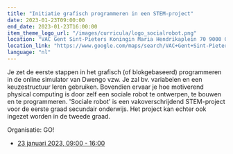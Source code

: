 ```yaml
---
title: "Initiatie grafisch programmeren in een STEM-project"
date: 2023-01-23T09:00:00
end_date: 2023-01-23T16:00:00
item_theme_logo_url: "/images/curricula/logo_socialrobot.png"
location: "VAC Gent Sint-Pieters Koningin Maria Hendrikaplein 70 9000 Gent"
location_link: "https://www.google.com/maps/search/VAC+Gent+Sint-Pieters+Koningin+Maria+Hendrikaplein+70+9000+Gent/@51.0367487,3.706027,17z/data=!3m1!4b1"
language: "nl"
---
```


Je zet de eerste stappen in het grafisch (of blokgebaseerd) programmeren in de online simulator van Dwengo vzw.
Je zal bv. variabelen en een keuzestructuur leren gebruiken. Bovendien ervaar je hoe motiverend physical computing is door zelf een sociale robot te ontwerpen, te bouwen en te programmeren.
'Sociale robot' is een vakoverschrijdend STEM-project voor de eerste graad secundair onderwijs. Het project kan echter ook ingezet worden in de tweede graad.

Organisatie: GO!

- [23 januari 2023, 09:00 - 16:00](https://pro.g-o.be/kalender/detail/6657/12751)

